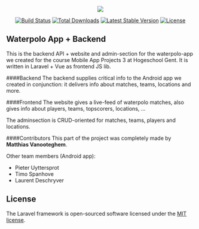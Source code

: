 <p align="center"><img src="https://laravel.com/assets/img/components/logo-laravel.svg"></p>

<p align="center">
<a href="https://travis-ci.org/laravel/framework"><img src="https://travis-ci.org/laravel/framework.svg" alt="Build Status"></a>
<a href="https://packagist.org/packages/laravel/framework"><img src="https://poser.pugx.org/laravel/framework/d/total.svg" alt="Total Downloads"></a>
<a href="https://packagist.org/packages/laravel/framework"><img src="https://poser.pugx.org/laravel/framework/v/stable.svg" alt="Latest Stable Version"></a>
<a href="https://packagist.org/packages/laravel/framework"><img src="https://poser.pugx.org/laravel/framework/license.svg" alt="License"></a>
</p>

## Waterpolo App + Backend
This is the backend API + website and admin-section for the waterpolo-app we created for the course Mobile App Projects 3 at Hogeschool Gent. 
It is written in Laravel + Vue as frontend JS lib. 

####Backend
The backend supplies critical info to the Android app we created in conjunction: 
it delivers info about matches, teams, locations and more. 

####Frontend
The website gives a live-feed of waterpolo matches, also gives info about players, teams, topscorers, locations, ... 

The adminsection is CRUD-oriented for matches, teams, players and locations.

####Contributors
This part of the project was completely made by **Matthias Vanooteghem**.

Other team members (Android app):
- Pieter Uyttersprot
- Timo Spanhove
- Laurent Deschryver

## License

The Laravel framework is open-sourced software licensed under the [MIT license](http://opensource.org/licenses/MIT).
